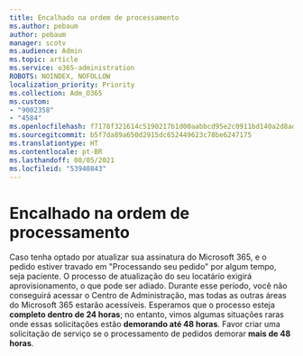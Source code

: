 ```yaml
---
title: Encalhado na ordem de processamento
ms.author: pebaum
author: pebaum
manager: scotv
ms.audience: Admin
ms.topic: article
ms.service: o365-administration
ROBOTS: NOINDEX, NOFOLLOW
localization_priority: Priority
ms.collection: Adm_O365
ms.custom:
- "9002358"
- "4584"
ms.openlocfilehash: f7178f321614c5190217b1d00aabbcd95e2c0911bd140a2d8ad455665ac5b73b
ms.sourcegitcommit: b5f7da89a650d2915dc652449623c78be6247175
ms.translationtype: HT
ms.contentlocale: pt-BR
ms.lasthandoff: 08/05/2021
ms.locfileid: "53940843"
---
```

# <a name="stuck-on-processing-order"></a>Encalhado na ordem de processamento

Caso tenha optado por atualizar sua assinatura do Microsoft 365, e o pedido estiver travado em "Processando seu pedido" por algum tempo, seja paciente. O processo de atualização do seu locatário exigirá aprovisionamento, o que pode ser adiado. Durante esse período, você não conseguirá acessar o Centro de Administração, mas todas as outras áreas do Microsoft 365 estarão acessíveis. Esperamos que o processo esteja **completo dentro de 24 horas**; no entanto, vimos algumas situações raras onde essas solicitações estão **demorando até 48 horas**. Favor criar uma solicitação de serviço se o processamento de pedidos demorar **mais de 48 horas**.
